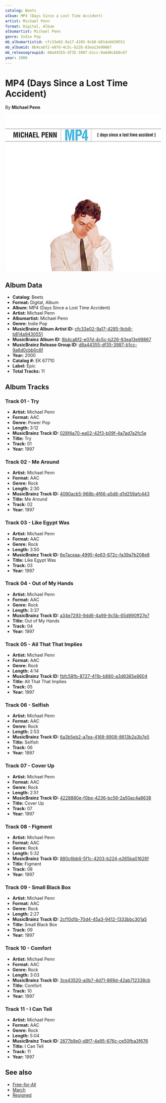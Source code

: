 ```yaml
---
catalog: Beets
album: MP4 (Days Since a Lost Time Accident)
artist: Michael Penn
format: Digital, Album
albumartist: Michael Penn
genre: Indie Pop
mb_albumartistid: cfc33e02-9a17-4285-9cb8-b814a9430551
mb_albumid: 8b4ca6f2-e07d-4c5c-b226-83ea13e99867
mb_releasegroupid: d8a44355-df35-3987-b1cc-9a6d0cbb0c6f
year: 2000
---
```


# MP4 (Days Since a Lost Time Accident)

By **Michael Penn**

![](../../assets/beetscovers/Michael_Penn-MP4_Days_Since_a_Lost_Time_Accident.jpg)

## Album Data

- **Catalog:** Beets
- **Format:** Digital, Album
- **Album:** MP4 (Days Since a Lost Time Accident)
- **Artist:** Michael Penn
- **Albumartist:** Michael Penn
- **Genre:** Indie Pop
- **MusicBrainz Album Artist ID:** [cfc33e02-9a17-4285-9cb8-b814a9430551](https://musicbrainz.org/artist/cfc33e02-9a17-4285-9cb8-b814a9430551)
- **MusicBrainz Album ID:** [8b4ca6f2-e07d-4c5c-b226-83ea13e99867](https://musicbrainz.org/release/8b4ca6f2-e07d-4c5c-b226-83ea13e99867)
- **MusicBrainz Release Group ID:** [d8a44355-df35-3987-b1cc-9a6d0cbb0c6f](https://musicbrainz.org/release-group/d8a44355-df35-3987-b1cc-9a6d0cbb0c6f)
- **Year:** 2000
- **Catalog #:** EK 67710
- **Label:** Epic
- **Total Tracks:** 11

## Album Tracks

### Track 01 - Try

- **Artist:** Michael Penn
- **Format:** AAC
- **Genre:** Power Pop
- **Length:** 3:12
- **MusicBrainz Track ID:** [026f4a70-ea02-42f3-b09f-4a7ad7a2fc5e](https://musicbrainz.org/recording/026f4a70-ea02-42f3-b09f-4a7ad7a2fc5e)
- **Title:** Try
- **Track:** 01
- **Year:** 1997

### Track 02 - Me Around

- **Artist:** Michael Penn
- **Format:** AAC
- **Genre:** Rock
- **Length:** 2:30
- **MusicBrainz Track ID:** [4090acb5-968b-4f66-a5d8-d1d259afc443](https://musicbrainz.org/recording/4090acb5-968b-4f66-a5d8-d1d259afc443)
- **Title:** Me Around
- **Track:** 02
- **Year:** 1997

### Track 03 - Like Egypt Was

- **Artist:** Michael Penn
- **Format:** AAC
- **Genre:** Rock
- **Length:** 3:50
- **MusicBrainz Track ID:** [6e7aceaa-4995-4e63-872c-fa39a7b208e8](https://musicbrainz.org/recording/6e7aceaa-4995-4e63-872c-fa39a7b208e8)
- **Title:** Like Egypt Was
- **Track:** 03
- **Year:** 1997

### Track 04 - Out of My Hands

- **Artist:** Michael Penn
- **Format:** AAC
- **Genre:** Rock
- **Length:** 3:37
- **MusicBrainz Track ID:** [a34e7293-9dd6-4a99-9c5b-65d990ff27e7](https://musicbrainz.org/recording/a34e7293-9dd6-4a99-9c5b-65d990ff27e7)
- **Title:** Out of My Hands
- **Track:** 04
- **Year:** 1997

### Track 05 - All That That Implies

- **Artist:** Michael Penn
- **Format:** AAC
- **Genre:** Rock
- **Length:** 4:14
- **MusicBrainz Track ID:** [fbfc58fb-8727-411b-b880-a3d6365e8604](https://musicbrainz.org/recording/fbfc58fb-8727-411b-b880-a3d6365e8604)
- **Title:** All That That Implies
- **Track:** 05
- **Year:** 1997

### Track 06 - Selfish

- **Artist:** Michael Penn
- **Format:** AAC
- **Genre:** Rock
- **Length:** 2:53
- **MusicBrainz Track ID:** [6a3b5eb2-a7ea-4168-8908-8613b2a3b7e5](https://musicbrainz.org/recording/6a3b5eb2-a7ea-4168-8908-8613b2a3b7e5)
- **Title:** Selfish
- **Track:** 06
- **Year:** 1997

### Track 07 - Cover Up

- **Artist:** Michael Penn
- **Format:** AAC
- **Genre:** Rock
- **Length:** 2:51
- **MusicBrainz Track ID:** [4228880e-f0be-4236-bc56-2a50ac4a8638](https://musicbrainz.org/recording/4228880e-f0be-4236-bc56-2a50ac4a8638)
- **Title:** Cover Up
- **Track:** 07
- **Year:** 1997

### Track 08 - Figment

- **Artist:** Michael Penn
- **Format:** AAC
- **Genre:** Rock
- **Length:** 5:32
- **MusicBrainz Track ID:** [880c6bb6-5f1c-4203-b224-e265ba01626f](https://musicbrainz.org/recording/880c6bb6-5f1c-4203-b224-e265ba01626f)
- **Title:** Figment
- **Track:** 08
- **Year:** 1997

### Track 09 - Small Black Box

- **Artist:** Michael Penn
- **Format:** AAC
- **Genre:** Rock
- **Length:** 2:27
- **MusicBrainz Track ID:** [2cf10d1b-70d4-45a3-9412-1333bbc301a5](https://musicbrainz.org/recording/2cf10d1b-70d4-45a3-9412-1333bbc301a5)
- **Title:** Small Black Box
- **Track:** 09
- **Year:** 1997

### Track 10 - Comfort

- **Artist:** Michael Penn
- **Format:** AAC
- **Genre:** Rock
- **Length:** 3:03
- **MusicBrainz Track ID:** [3ce43520-a0b7-4d71-869d-42ab712338cb](https://musicbrainz.org/recording/3ce43520-a0b7-4d71-869d-42ab712338cb)
- **Title:** Comfort
- **Track:** 10
- **Year:** 1997

### Track 11 - I Can Tell

- **Artist:** Michael Penn
- **Format:** AAC
- **Genre:** Rock
- **Length:** 5:04
- **MusicBrainz Track ID:** [2677b9e0-d8f7-4a95-876c-ce50fba3f676](https://musicbrainz.org/recording/2677b9e0-d8f7-4a95-876c-ce50fba3f676)
- **Title:** I Can Tell
- **Track:** 11
- **Year:** 1997


## See also

- [Free-for-All](Free-for-All.md)
- [March](March.md)
- [Resigned](Resigned.md)
